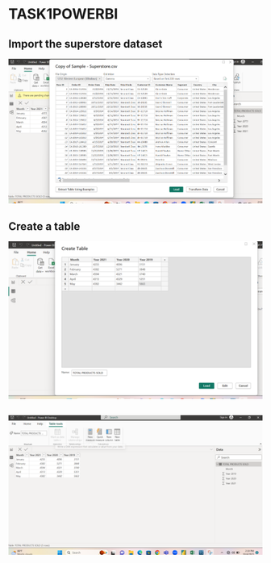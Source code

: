 # TASK1POWERBI
## Import the superstore dataset

![](SUPERSTOREDATAIMPORT.png)


## Create a table

![](TABLECREATION.png)

## 

![](TABLEVIEWOFNEWTABLE.png)
